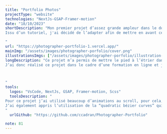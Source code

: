 ```yaml
---
title: "Portfolio Photos"
projectType: "website"
technologies: "NextJs-GSAP-Framer-motion"
date: "18/10/2023"
shortDescription: "Mon premier projet d’assez grande ampleur dans le domaine du creative development !
Issu d’un tutoriel, j'ai décidé de l’adapter afin de mettre en avant certaines de mes photos.

"
url: "https://photographer-portfolio-1.vercel.app/"
mainImg: "/assets/images/photographer-porfolio/cover.png"
illustrationsImgs: ["/assets/images/photographer-porfolio/illustration-1.gif", "/assets/images/photographer-porfolio/illustration-2.gif","/assets/images/photographer-porfolio/illustration-3.gif","/assets/images/photographer-porfolio/illustration-4.gif","/assets/images/photographer-porfolio/illustration-5.gif"]
longDescription: "Ce projet m’a permis de mettre le pied à l’étrier dans le domaine du creative coding, j’ai en effet pu apprendre les bases de deux librairies très importantes dans ce domaine, GSAP et Framer-Motion.
J’ai donc réalisé ce projet dans le cadre d’une formation en ligne et je l’ai ensuite adapté pour y disposer plusieurs de mes photos.



"
tools:
  logos: "VsCode, NextJs, GSAP, Framer-motion, Scss"
  toolsDescription: "
Pour ce projet j’ai utilisé beaucoup d’animations au scroll, pour cela, j'ai donc utilisé “ScrollTrigger” de GSAP pour les lancer, et ensuite pour le détail de l’animation, j'ai majoritairement utilisé framer-motion. 
J’ai également appris l’utilisation de la “quadratic bézier curves” qui permet de dessiner des svg. C’est avec cela que j’ai réalisé mon loader avec un dessin initial et ensuite un autre dessin vers lequel on va transitionner et qui va donner cet effet.
"
  urlGithub: "https://github.com/ccadran/Photographer-Portfolio"

note: 81
---
```

